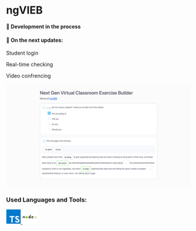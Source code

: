 # ngVIEB
<b>🚀 Development in the process</b>
<h4>🔄 On the next updates:</h4>
<p>Student login</p>
<p>Real-time checking</p>
<p>Video confrencing</p>
<p><img 
        src="https://raw.githubusercontent.com/idilshodbek/ngVIEB/main/Screen%20Shot%202022-10-13%20at%203.25.05%20AM.png"
        /></p>
<h3 align="left">Used Languages and Tools:</h3>
<p align="left">
    <a href="https://www.typescriptlang.org/" target="_blank" rel="noreferrer">
        <img src="https://raw.githubusercontent.com/devicons/devicon/master/icons/typescript/typescript-original.svg"
            alt="typescript" width="40" height="40" /> </a>
    <a href="https://nodejs.org" target="_blank" rel="noreferrer">
        <img src="https://raw.githubusercontent.com/devicons/devicon/master/icons/nodejs/nodejs-original-wordmark.svg"
            alt="nodejs" width="40" height="40" /> </a>
</p>
